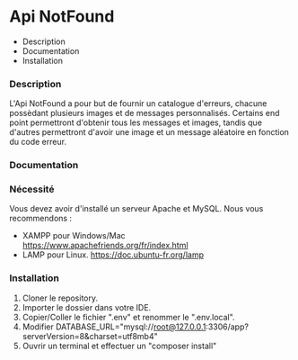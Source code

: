 # Api NotFound

* Description
* Documentation
* Installation

### Description

L'Api NotFound a pour but de fournir un catalogue d'erreurs, chacune possèdant plusieurs images et de messages personnalisés.
Certains end point permettront d'obtenir tous les messages et images, tandis que d'autres permettront d'avoir une image et un message aléatoire en fonction du code erreur.

### Documentation

### Nécessité
Vous devez avoir d'installé un serveur Apache et MySQL. 
Nous vous recommendons :
 - XAMPP pour Windows/Mac  https://www.apachefriends.org/fr/index.html
 - LAMP pour Linux. https://doc.ubuntu-fr.org/lamp

### Installation
1. Cloner le repository.
2. Importer le dossier dans votre IDE.
3. Copier/Coller le fichier ".env" et renommer le ".env.local".
4. Modifier DATABASE_URL="mysql://root@127.0.0.1:3306/app?serverVersion=8&charset=utf8mb4"
3. Ouvrir un terminal et effectuer un "composer install"
